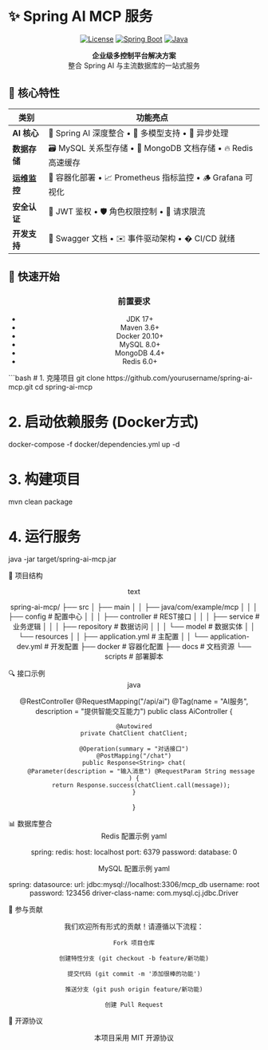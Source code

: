 # ✨ Spring AI MCP 服务

<div align="center">

[![License](https://img.shields.io/badge/license-MIT-blue.svg?style=for-the-badge)](LICENSE)
[![Spring Boot](https://img.shields.io/badge/Spring%20Boot-3.x-6DB33F?style=for-the-badge&logo=spring)](https://spring.io/projects/spring-boot)
[![Java](https://img.shields.io/badge/Java-17+-007396?style=for-the-badge&logo=openjdk)](https://www.oracle.com/java/)

</div>

<p align="center">
  <b>企业级多控制平台解决方案</b><br>
  <span>整合 Spring AI 与主流数据库的一站式服务</span>
</p>

## 🌟 核心特性

<div align="center">

| 类别           | 功能亮点                                                                 |
|----------------|--------------------------------------------------------------------------|
| **AI 核心**    | 🤖 Spring AI 深度整合 • 🧠 多模型支持 • 🔄 异步处理                      |
| **数据存储**   | 🗃️ MySQL 关系型存储 • 🍃 MongoDB 文档存储 • 🔥 Redis 高速缓存           |
| **运维监控**   | 🐳 容器化部署 • 📈 Prometheus 指标监控 • 🪵 Grafana 可视化               |
| **安全认证**   | 🔐 JWT 鉴权 • 🛡️ 角色权限控制 • 📛 请求限流                             |
| **开发支持**   | 📝 Swagger 文档 • ✉️ 事件驱动架构 • � CI/CD 就绪                        |

</div>

## 🚀 快速开始

<div align="center">

### 前置要求
- JDK 17+
- Maven 3.6+
- Docker 20.10+
- MySQL 8.0+
- MongoDB 4.4+
- Redis 6.0+
</div>
```bash
# 1. 克隆项目
git clone https://github.com/yourusername/spring-ai-mcp.git
cd spring-ai-mcp

# 2. 启动依赖服务 (Docker方式)
docker-compose -f docker/dependencies.yml up -d

# 3. 构建项目
mvn clean package

# 4. 运行服务
java -jar target/spring-ai-mcp.jar

📂 项目结构
<div align="center">
text

spring-ai-mcp/
├── src
│   ├── main
│   │   ├── java/com/example/mcp
│   │   │   ├── config       # 配置中心
│   │   │   ├── controller   # REST接口
│   │   │   ├── service      # 业务逻辑
│   │   │   ├── repository   # 数据访问
│   │   │   └── model        # 数据实体
│   │   └── resources
│   │       ├── application.yml    # 主配置
│   │       └── application-dev.yml # 开发配置
├── docker                    # 容器化配置
├── docs                      # 文档资源
└── scripts                   # 部署脚本

</div>
🔍 接口示例
<div align="center">
java

@RestController
@RequestMapping("/api/ai")
@Tag(name = "AI服务", description = "提供智能交互能力")
public class AiController {

    @Autowired
    private ChatClient chatClient;
    
    @Operation(summary = "对话接口")
    @PostMapping("/chat")
    public Response<String> chat(
        @Parameter(description = "输入消息") @RequestParam String message
    ) {
        return Response.success(chatClient.call(message));
    }
}

</div>
📊 数据库整合
<div align="center">
Redis 配置示例
yaml

spring:
  redis:
    host: localhost
    port: 6379
    password: 
    database: 0

MySQL 配置示例
yaml

spring:
  datasource:
    url: jdbc:mysql://localhost:3306/mcp_db
    username: root
    password: 123456
    driver-class-name: com.mysql.cj.jdbc.Driver

</div>
🤝 参与贡献
<div align="center">

我们欢迎所有形式的贡献！请遵循以下流程：

    Fork 项目仓库

    创建特性分支 (git checkout -b feature/新功能)

    提交代码 (git commit -m '添加很棒的功能')

    推送分支 (git push origin feature/新功能)

    创建 Pull Request

</div>
📜 开源协议
<div align="center">

本项目采用 MIT 开源协议
</div>